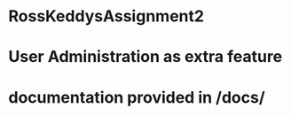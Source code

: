 # RossKeddysAssignment2
# User Administration as extra feature
# documentation provided in /docs/
#
